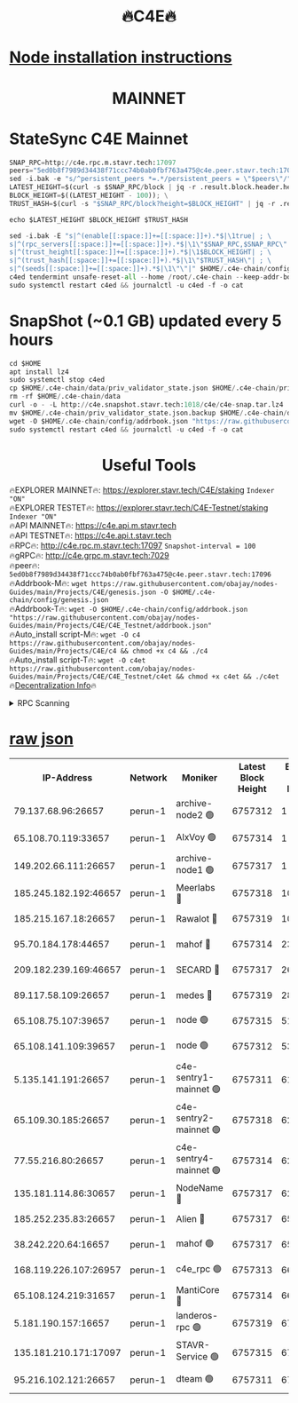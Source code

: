 <h1 align="center"> 🔥C4E🔥</h1>

[Node installation instructions](https://github.com/obajay/nodes-Guides/tree/main/Projects/C4E)
=

<h1 align="center"> MAINNET</h1>

# StateSync C4E Mainnet
```python
SNAP_RPC=http://c4e.rpc.m.stavr.tech:17097
peers="5ed0b8f7989d34438f71ccc74b0ab0fbf763a475@c4e.peer.stavr.tech:17096"
sed -i.bak -e "s/^persistent_peers *=.*/persistent_peers = \"$peers\"/" $HOME/.c4e-chain/config/config.toml
LATEST_HEIGHT=$(curl -s $SNAP_RPC/block | jq -r .result.block.header.height); \
BLOCK_HEIGHT=$((LATEST_HEIGHT - 100)); \
TRUST_HASH=$(curl -s "$SNAP_RPC/block?height=$BLOCK_HEIGHT" | jq -r .result.block_id.hash)

echo $LATEST_HEIGHT $BLOCK_HEIGHT $TRUST_HASH

sed -i.bak -E "s|^(enable[[:space:]]+=[[:space:]]+).*$|\1true| ; \
s|^(rpc_servers[[:space:]]+=[[:space:]]+).*$|\1\"$SNAP_RPC,$SNAP_RPC\"| ; \
s|^(trust_height[[:space:]]+=[[:space:]]+).*$|\1$BLOCK_HEIGHT| ; \
s|^(trust_hash[[:space:]]+=[[:space:]]+).*$|\1\"$TRUST_HASH\"| ; \
s|^(seeds[[:space:]]+=[[:space:]]+).*$|\1\"\"|" $HOME/.c4e-chain/config/config.toml
c4ed tendermint unsafe-reset-all --home /root/.c4e-chain --keep-addr-book
sudo systemctl restart c4ed && journalctl -u c4ed -f -o cat
```
# SnapShot (~0.1 GB) updated every 5 hours
```python
cd $HOME
apt install lz4
sudo systemctl stop c4ed
cp $HOME/.c4e-chain/data/priv_validator_state.json $HOME/.c4e-chain/priv_validator_state.json.backup
rm -rf $HOME/.c4e-chain/data
curl -o - -L http://c4e.snapshot.stavr.tech:1018/c4e/c4e-snap.tar.lz4 | lz4 -c -d - | tar -x -C $HOME/.c4e-chain --strip-components 2
mv $HOME/.c4e-chain/priv_validator_state.json.backup $HOME/.c4e-chain/data/priv_validator_state.json
wget -O $HOME/.c4e-chain/config/addrbook.json "https://raw.githubusercontent.com/obajay/nodes-Guides/main/Projects/C4E/addrbook.json"
sudo systemctl restart c4ed && journalctl -u c4ed -f -o cat
```
 <h1 align="center"> Useful Tools</h1>

🔥EXPLORER MAINNET🔥:  https://explorer.stavr.tech/C4E/staking            `Indexer "ON"` \
🔥EXPLORER TESTET🔥:   https://explorer.stavr.tech/C4E-Testnet/staking     `Indexer "ON"` \
🔥API MAINNET🔥:       https://c4e.api.m.stavr.tech \
🔥API TESTNET🔥:       https://c4e.api.t.stavr.tech \
🔥RPC🔥:               http://c4e.rpc.m.stavr.tech:17097                  `Snapshot-interval = 100` \
🔥gRPC🔥:              http://c4e.grpc.m.stavr.tech:7029 \
🔥peer🔥:              `5ed0b8f7989d34438f71ccc74b0ab0fbf763a475@c4e.peer.stavr.tech:17096` \
🔥Addrbook-M🔥:    ```wget https://raw.githubusercontent.com/obajay/nodes-Guides/main/Projects/C4E/genesis.json -O $HOME/.c4e-chain/config/genesis.json``` \
🔥Addrbook-T🔥:    ```wget -O $HOME/.c4e-chain/config/addrbook.json "https://raw.githubusercontent.com/obajay/nodes-Guides/main/Projects/C4E/C4E_Testnet/addrbook.json"``` \
🔥Auto_install script-M🔥: ```wget -O c4 https://raw.githubusercontent.com/obajay/nodes-Guides/main/Projects/C4E/c4 && chmod +x c4 && ./c4``` \
🔥Auto_install script-T🔥: ```wget -O c4et https://raw.githubusercontent.com/obajay/nodes-Guides/main/Projects/C4E/C4E_Testnet/c4et && chmod +x c4et && ./c4et``` \
🔥[Decentralization Info](https://github.com/obajay/StateSync-snapshots/tree/main/Projects/C4E/Decentralization)🔥




<details>
<summary>RPC Scanning</summary>

<h2 align="center"> We scan nodes in real time every 4 hours. And we provide the final result of RPC endpoints.
We cannot influence the operation of these nodes in any way. </h2>


```python
If Voting Power is higher than 0 --> then the Node is a validator of the network and may be subject to attack and be a potential threat to the chain.
```
```python
We marked such validators with a red symbol
```

</details>

[raw json](https://rpc-check.c4e.stavr.tech/c4e/rpc-c4e-result.json)
=



<table><tr><th>IP-Address</th><th>Network</th><th>Moniker</th><th>Latest Block Height</th><th>Earliest Block Height</th><th>Catching Up</th><th>Tx Index</th><th>Voting Power</th><th>Scan Time</th></tr><tr><td>79.137.68.96:26657</td><td>perun-1</td><td>archive-node2 🟢</td><td>6757312</td><td>1</td><td>False</td><td>on</td><td>0</td><td>2024-01-16T13:37:27.838545960UTC</td></tr><tr><td>65.108.70.119:33657</td><td>perun-1</td><td>AlxVoy 🟢</td><td>6757314</td><td>1</td><td>False</td><td>on</td><td>0</td><td>2024-01-16T13:37:44.316109025UTC</td></tr><tr><td>149.202.66.111:26657</td><td>perun-1</td><td>archive-node1 🟢</td><td>6757317</td><td>1</td><td>False</td><td>on</td><td>0</td><td>2024-01-16T13:38:00.363485023UTC</td></tr><tr><td>185.245.182.192:46657</td><td>perun-1</td><td>Meerlabs 🔴</td><td>6757318</td><td>1051501</td><td>False</td><td>on</td><td>527310</td><td>2024-01-16T13:38:03.935312387UTC</td></tr><tr><td>185.215.167.18:26657</td><td>perun-1</td><td>Rawalot 🔴</td><td>6757319</td><td>1090501</td><td>False</td><td>on</td><td>701423</td><td>2024-01-16T13:38:15.547988751UTC</td></tr><tr><td>95.70.184.178:44657</td><td>perun-1</td><td>mahof 🔴</td><td>6757314</td><td>2342001</td><td>False</td><td>off</td><td>1864179</td><td>2024-01-16T13:37:41.535223352UTC</td></tr><tr><td>209.182.239.169:46657</td><td>perun-1</td><td>SECARD 🔴</td><td>6757317</td><td>2616101</td><td>False</td><td>off</td><td>1136703</td><td>2024-01-16T13:37:57.579060738UTC</td></tr><tr><td>89.117.58.109:26657</td><td>perun-1</td><td>medes 🔴</td><td>6757319</td><td>2826001</td><td>False</td><td>off</td><td>1484927</td><td>2024-01-16T13:38:10.734244926UTC</td></tr><tr><td>65.108.75.107:39657</td><td>perun-1</td><td>node 🟢</td><td>6757315</td><td>5198801</td><td>False</td><td>on</td><td>0</td><td>2024-01-16T13:37:46.728195306UTC</td></tr><tr><td>65.108.141.109:39657</td><td>perun-1</td><td>node 🟢</td><td>6757312</td><td>5303301</td><td>False</td><td>on</td><td>0</td><td>2024-01-16T13:37:30.220665486UTC</td></tr><tr><td>5.135.141.191:26657</td><td>perun-1</td><td>c4e-sentry1-mainnet 🟢</td><td>6757311</td><td>6198001</td><td>False</td><td>on</td><td>0</td><td>2024-01-16T13:37:27.129490164UTC</td></tr><tr><td>65.109.30.185:26657</td><td>perun-1</td><td>c4e-sentry2-mainnet 🟢</td><td>6757318</td><td>6238301</td><td>False</td><td>on</td><td>0</td><td>2024-01-16T13:38:03.598102775UTC</td></tr><tr><td>77.55.216.80:26657</td><td>perun-1</td><td>c4e-sentry4-mainnet 🟢</td><td>6757314</td><td>6241001</td><td>False</td><td>on</td><td>0</td><td>2024-01-16T13:37:41.880412322UTC</td></tr><tr><td>135.181.114.86:30657</td><td>perun-1</td><td>NodeName 🔴</td><td>6757317</td><td>6284301</td><td>False</td><td>off</td><td>140495</td><td>2024-01-16T13:38:00.738339707UTC</td></tr><tr><td>185.252.235.83:26657</td><td>perun-1</td><td>Alien 🔴</td><td>6757317</td><td>6502501</td><td>False</td><td>on</td><td>1136703</td><td>2024-01-16T13:38:01.048423667UTC</td></tr><tr><td>38.242.220.64:16657</td><td>perun-1</td><td>mahof 🟢</td><td>6757317</td><td>6545801</td><td>False</td><td>off</td><td>0</td><td>2024-01-16T13:37:57.939510006UTC</td></tr><tr><td>168.119.226.107:26957</td><td>perun-1</td><td>c4e_rpc 🟢</td><td>6757313</td><td>6657312</td><td>False</td><td>on</td><td>0</td><td>2024-01-16T13:37:34.549047714UTC</td></tr><tr><td>65.108.124.219:31657</td><td>perun-1</td><td>MantiCore 🔴</td><td>6757314</td><td>6657314</td><td>False</td><td>off</td><td>193289</td><td>2024-01-16T13:37:41.131021562UTC</td></tr><tr><td>5.181.190.157:16657</td><td>perun-1</td><td>landeros-rpc 🟢</td><td>6757319</td><td>6750901</td><td>False</td><td>on</td><td>0</td><td>2024-01-16T13:38:15.200325132UTC</td></tr><tr><td>135.181.210.171:17097</td><td>perun-1</td><td>STAVR-Service 🟢</td><td>6757315</td><td>6756001</td><td>False</td><td>on</td><td>0</td><td>2024-01-16T13:37:49.140100327UTC</td></tr><tr><td>95.216.102.121:26657</td><td>perun-1</td><td>dteam 🟢</td><td>6757311</td><td>6757001</td><td>False</td><td>on</td><td>0</td><td>2024-01-16T13:37:27.481111173UTC</td></tr></table>
